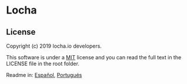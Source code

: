 # Locha


## License
Copyright (c) 2019 locha.io developers.

This software is under a [MIT](LICENSE) license and you can read the full text in the LICENSE file in the root folder.

Readme in: [Español](README_ES.md), [Portugués](README_PT)
